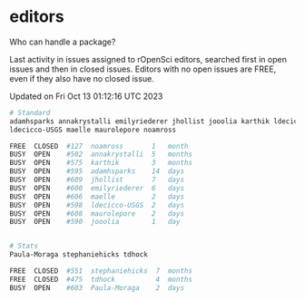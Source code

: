 # editors

Who can handle a package?

Last activity in issues assigned to rOpenSci editors, searched first in open
issues and then in closed issues. Editors with no open issues are FREE, even if
they also have no closed issue.


Updated on Fri Oct 13 01:12:16 UTC 2023

```bash
# Standard
adamhsparks annakrystalli emilyriederer jhollist jooolia karthik ldecicco
ldecicco-USGS maelle maurolepore noamross

FREE  CLOSED  #127  noamross       1   month
BUSY  OPEN    #502  annakrystalli  5   months
BUSY  OPEN    #575  karthik        3   months
BUSY  OPEN    #595  adamhsparks    14  days
BUSY  OPEN    #609  jhollist       7   days
BUSY  OPEN    #600  emilyriederer  6   days
BUSY  OPEN    #606  maelle         2   days
BUSY  OPEN    #598  ldecicco-USGS  2   days
BUSY  OPEN    #608  maurolepore    2   days
BUSY  OPEN    #590  jooolia        1   day


# Stats
Paula-Moraga stephaniehicks tdhock

FREE  CLOSED  #551  stephaniehicks  7  months
FREE  CLOSED  #475  tdhock          4  months
BUSY  OPEN    #603  Paula-Moraga    2  days
```
